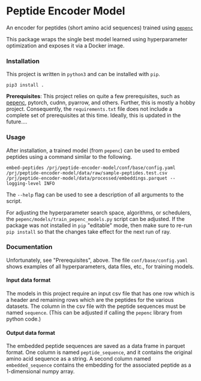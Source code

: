 # Peptide Encoder Model

An encoder for peptides (short amino acid sequences) trained using [`pepenc`](https://github.com/bmmalone/peptide-encoder)

This package wraps the single best model learned using hyperparameter optimization and exposes it via a Docker image.

### Installation

This project is written in `python3` and can be installed with `pip`.

```
pip3 install .
```

**Prerequisites**: This project relies on quite a few prerequisites, such as [pepenc](https://github.com/bmmalone/peptide-encoder),
pytorch, cudnn, pyarrow, and others. Further, this is mostly a hobby project. Consequently, the `requirements.txt` file
does not include a complete set of prerequisites at this time. Ideally, this is updated in the future....

### Usage

After installation, a trained model (from `pepenc`) can be used to embed peptides using a command similar to the
following.

```
embed-peptides /prj/peptide-encoder-model/conf/base/config.yaml /prj/peptide-encoder-model/data/raw/sample-peptides.test.csv /prj/peptide-encoder-model/data/processed/embeddings.parquet --logging-level INFO
```

The `--help` flag can be used to see a description of all arguments to the script.

For adjusting the hyperparameter search space, algorithms, or schedulers, the `pepenc/models/train_pepenc_models.py`
script can be adjusted. If the package was not installed in `pip` "editable" mode, then make sure to re-run `pip install`
so that the changes take effect for the next run of ray.

### Documentation

Unfortunately, see "Prerequisites", above. The file `conf/base/config.yaml` shows examples of all hyperparameters, data
files, etc., for training models.

#### Input data format

The models in this project require an input csv file that has one row which is a header and remaining rows which are
the peptides for the various datasets. The column in the csv file with the peptide sequences must be named `sequence`.
(This can be adjusted if calling the `pepenc` library from python code.)

#### Output data format

The embedded peptide sequences are saved as a data frame in parquet format. One column is named `peptide_sequence`, and
it contains the original amino acid sequence as a string. A second column named `embedded_sequence` contains the
embedding for the associated peptide as a 1-dimensional numpy array.
